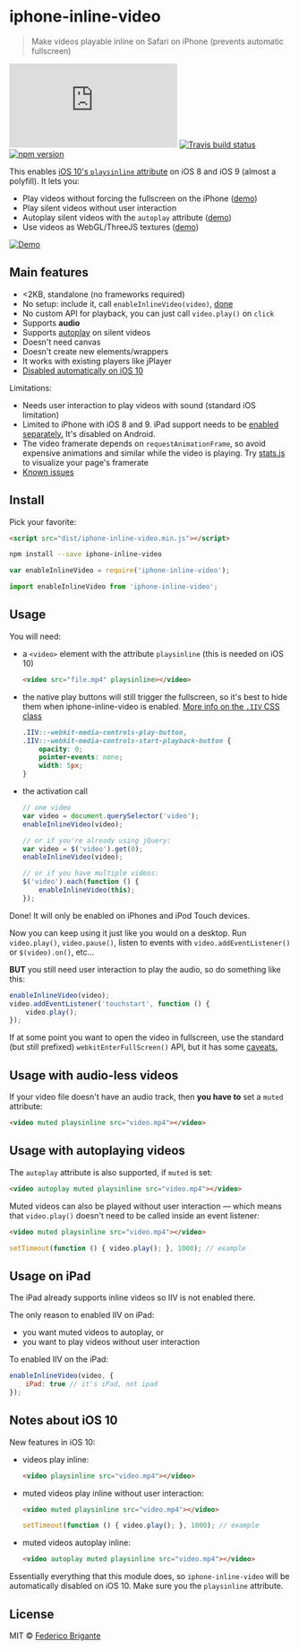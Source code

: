 # iphone-inline-video

> Make videos playable inline on Safari on iPhone (prevents automatic fullscreen)

[![gzipped size][badge-gzip]](#no-link)
[![Travis build status][badge-travis]][link-travis]
[![npm version][badge-version]][link-npm]

  [badge-gzip]: https://badges.herokuapp.com/size/github/bfred-it/iphone-inline-video/master/dist/iphone-inline-video.min.js?gzip=true&label=gzipped%20size
  [badge-travis]: https://api.travis-ci.org/bfred-it/iphone-inline-video.svg
  [badge-version]: https://img.shields.io/npm/v/iphone-inline-video.svg
  [link-travis]: https://travis-ci.org/bfred-it/iphone-inline-video
  [link-npm]: https://www.npmjs.com/package/iphone-inline-video

This enables [iOS 10's `playsinline` attribute](#notes-about-ios-10) on iOS 8 and iOS 9 (almost a polyfill). It lets you:

- Play videos without forcing the fullscreen on the iPhone ([demo](http://bfred-it.github.io/iphone-inline-video/demo/))
- Play silent videos without user interaction
- Autoplay silent videos with the `autoplay` attribute ([demo](http://bfred-it.github.io/iphone-inline-video/demo/autoplay.html))
- Use videos as WebGL/ThreeJS textures ([demo](http://bfred-it.github.io/iphone-inline-video/demo/threejs.html))

[![Demo](http://bfred-it.github.io/iphone-inline-video/demo/demo-preview.gif)](http://bfred-it.github.io/iphone-inline-video/demo/)

## Main features

- <2KB, standalone (no frameworks required)
- No setup: include it, call `enableInlineVideo(video)`, [done](#usage)
- No custom API for playback, you can just call `video.play()` on `click`
- Supports **audio**
- Supports [autoplay](#usage-with-autoplaying-videos) on silent videos
- Doesn't need canvas
- Doesn't create new elements/wrappers
- It works with existing players like jPlayer
- [Disabled automatically on iOS 10](#notes-about-ios-10)

Limitations:

- Needs user interaction to play videos with sound (standard iOS limitation)
- Limited to iPhone with iOS 8 and 9. iPad support needs to be [enabled separately.](#usage-on-ipad) It's disabled on Android.
- The video framerate depends on `requestAnimationFrame`, so avoid expensive animations and similar while the video is playing. Try [stats.js](https://github.com/mrdoob/stats.js/) to visualize your page's framerate
- [Known issues](https://github.com/bfred-it/iphone-inline-video/labels/known%20issue)

## Install

Pick your favorite:

```html
<script src="dist/iphone-inline-video.min.js"></script>
```

```sh
npm install --save iphone-inline-video
```

```js
var enableInlineVideo = require('iphone-inline-video');
```

```js
import enableInlineVideo from 'iphone-inline-video';
```

## Usage

You will need:

- a `<video>` element with the attribute `playsinline` (this is needed on iOS 10)

	```html
	<video src="file.mp4" playsinline></video>
	```
	
- the native play buttons will still trigger the fullscreen, so it's best to hide them when iphone-inline-video is enabled. [More info on the `.IIV` CSS class](https://github.com/bfred-it/iphone-inline-video/issues/72#issuecomment-247629743)

	```css
	.IIV::-webkit-media-controls-play-button,
	.IIV::-webkit-media-controls-start-playback-button {
	    opacity: 0;
	    pointer-events: none;
	    width: 5px;
	}
	```
	
- the activation call  

	```js
	// one video
	var video = document.querySelector('video');
	enableInlineVideo(video);
	```
	
	```js
	// or if you're already using jQuery:
	var video = $('video').get(0);
	enableInlineVideo(video);
	```
	
	```js
	// or if you have multiple videos:
	$('video').each(function () {
		enableInlineVideo(this);
	});
	```

Done! It will only be enabled on iPhones and iPod Touch devices.

Now you can keep using it just like you would on a desktop. Run `video.play()`, `video.pause()`, listen to events with `video.addEventListener()` or `$(video).on()`, etc...

**BUT** you still need user interaction to play the audio, so do something like this:

```js
enableInlineVideo(video);
video.addEventListener('touchstart', function () {
	video.play();
});
```

If at some point you want to open the video in fullscreen, use the standard (but still prefixed) `webkitEnterFullScreen()` API, but it has some [caveats.](https://github.com/bfred-it/iphone-inline-video/issues/33)

## Usage with audio-less videos

If your video file doesn't have an audio track, then **you have to** set a `muted` attribute:

```html
<video muted playsinline src="video.mp4"></video>
```

## Usage with autoplaying videos

The `autoplay` attribute is also supported, if `muted` is set:

```html
<video autoplay muted playsinline src="video.mp4"></video>
```

Muted videos can also be played without user interaction — which means that `video.play()` doesn't need to be called inside an event listener:

```html
<video muted playsinline src="video.mp4"></video>
```
```js
setTimeout(function () { video.play(); }, 1000); // example
```

## Usage on iPad

The iPad already supports inline videos so IIV is not enabled there.

The only reason to enabled IIV on iPad:

- you want muted videos to autoplay, or
- you want to play videos without user interaction

To enabled IIV on the iPad:

```js
enableInlineVideo(video, {
	iPad: true // it's iPad, not ipad
});
```

## Notes about iOS 10

New features in iOS 10:

* videos play inline:  

    ```html
    <video playsinline src="video.mp4"></video>
    ```

* muted videos play inline without user interaction:  

    ```html
    <video muted playsinline src="video.mp4"></video>
    ```
    ```js
    setTimeout(function () { video.play(); }, 1000); // example
    ```

* muted videos autoplay inline:  

    ```html
    <video autoplay muted playsinline src="video.mp4"></video>
    ```

Essentially everything that this module does, so `iphone-inline-video` will be automatically disabled on iOS 10. Make sure you the `playsinline` attribute.

## License

MIT © [Federico Brigante](http://twitter.com/bfred_it)
